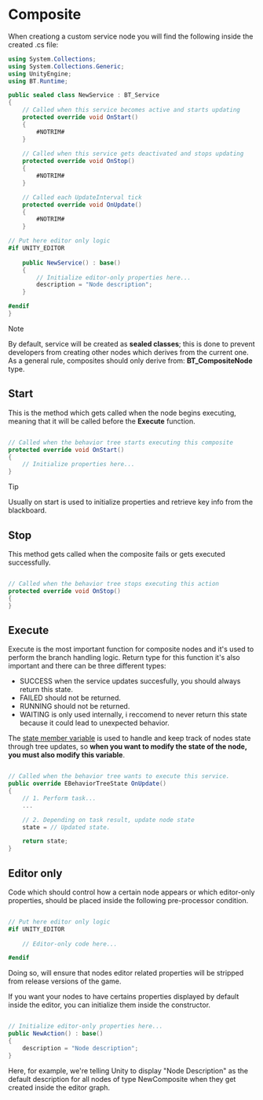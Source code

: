 # Composite

When creationg a custom service node you will find the following inside the created .cs file:

```csharp
using System.Collections;
using System.Collections.Generic;
using UnityEngine;
using BT.Runtime;

public sealed class NewService : BT_Service
{
    // Called when this service becomes active and starts updating
    protected override void OnStart()
    {
        #NOTRIM#
    }
    
    // Called when this service gets deactivated and stops updating
    protected override void OnStop()
    {
        #NOTRIM#
    }

    // Called each UpdateInterval tick
    protected override void OnUpdate()
    {
        #NOTRIM#
    }

// Put here editor only logic
#if UNITY_EDITOR
    
    public NewService() : base()
    {
        // Initialize editor-only properties here...
        description = "Node description";
    }

#endif
}
```

> [!NOTE]
> By default, service will be created as <b>sealed classes</b>; this is done to prevent developers from creating other nodes which derives from the current one. As a general rule, composites should only derive from: <b> BT_CompositeNode</b> type.

## Start

This is the method which gets called when the node begins executing, meaning that it will be called before the <b>Execute</b> function.

```csharp

// Called when the behavior tree starts executing this composite
protected override void OnStart()
{
    // Initialize properties here...
}
```

> [!TIP]
> Usually on start is used to initialize properties and retrieve key info from the blackboard.

## Stop

This method gets called when the composite fails or gets executed successfully.

```csharp

// Called when the behavior tree stops executing this action
protected override void OnStop()
{
}

```
## Execute

Execute is the most important function for composite nodes and it's used to perform the branch handling logic. Return type for this function it's also important and there can be three different types:

- SUCCESS when the service updates succesfully, you should always return this state.
- FAILED should not be returned.
- RUNNING should not be returned.
- WAITING is only used internally, i reccomend to never return this state because it could lead
          to unexpected behavior.

The [state member variable](https://unity-behavior-tree-docs.netlify.app/api/bt.runtime.bt_node#BT_Runtime_BT_Node_state) is used to handle and keep
track of nodes state through tree updates, so <b>when you want to modify the state of the node, you must also modify this variable</b>.

```csharp

// Called when the behavior tree wants to execute this service.
public override EBehaviorTreeState OnUpdate()
{
    // 1. Perform task...
    ...

    // 2. Depending on task result, update node state
    state = // Updated state.

    return state;
}

```

## Editor only

Code which should control how a certain node appears or which editor-only properties, 
should be placed inside the following pre-processor condition.

```csharp

// Put here editor only logic
#if UNITY_EDITOR
    
    // Editor-only code here...

#endif

```

Doing so, will ensure that nodes editor related properties will be stripped from release versions of the game.

If you want your nodes to have certains properties displayed by default inside the editor, you can initialize them
inside the constructor.

```csharp

// Initialize editor-only properties here...
public NewAction() : base()
{
    description = "Node description";
}

```

Here, for example, we're telling Unity to display "Node Description" as the default description for all nodes of type NewComposite when they get
created inside the editor graph.